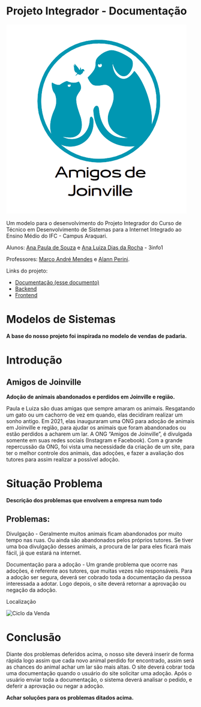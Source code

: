 # Projeto Integrador - Documentação
![Header](./logoo.png)

Um modelo para o desenvolvimento do Projeto Integrador do Curso de Técnico em Desenvolvimento de Sistemas para a Internet Integrado ao Ensino Médio do IFC - Campus Araquari.

Alunos: [Ana Paula de Souza](https://github.com/aanappaula) e [Ana Luiza Dias da Rocha](https://github.com/AnaLuizaDias) - 3info1

Professores: [Marco André Mendes](github.com/marcoandre) e [Alann Perini](https://github.com/AlannKPerini).

Links do projeto:

-   [Documentação (esse documento)](github.com/aanappaula/projeto_integrador)
-   [Backend](github.com/marcoandre/pi-backend)
-   [Frontend](github.com/marcoandre/pi-frontend)


# Modelos de Sistemas

**A base do nosso projeto foi inspirada no modelo de vendas de padaria.**


#  Introdução

<h2>Amigos de Joinville</h2>

**Adoção de animais abandonados e perdidos em Joinville e região.**

Paula e Luiza são duas amigas que sempre amaram os animais. Resgatando um gato ou um cachorro de vez em quando, elas decidiram realizar um sonho antigo. Em 2021, elas inauguraram uma ONG para adoção de animais em Joinville e região, para ajudar os animais que foram abandonados ou estão perdidos a acharem um lar. A ONG “Amigos de Joinville”, é divulgada somente em suas redes sociais (Instagram e Facebook). Com a grande repercussão da ONG, foi vista uma necessidade da criação de um site, para ter o melhor controle dos animais, das adoções, e fazer a avaliação dos tutores para  assim realizar a possível adoção.


# Situação Problema

**Descrição dos problemas que envolvem a empresa num todo**
<h2>Problemas:</h2>
Divulgação - Geralmente muitos animais ficam abandonados por muito tempo nas ruas. Ou ainda são abandonados pelos próprios tutores. Se tiver uma boa divulgação desses animais, a procura de lar para eles ficará mais fácil, já que estará na internet.

Documentação para a adoção -  Um grande problema que ocorre nas adoções, é referente aos tutores, que muitas vezes não responsáveis. Para a adoção ser segura, deverá ser cobrado toda a documentação da pessoa interessada a adotar. Logo depois, o site deverá retornar a aprovação ou negação da adoção.

Localização 

![Ciclo da Venda](docs/ciclo_da_venda.webp "Ciclo da Venda")


# Conclusão

Diante dos problemas deferidos acima, o nosso site deverá inserir de forma rápida logo assim que cada novo animal perdido for encontrado, assim será as chances do animal achar um lar são mais altas. 
O site deverá cobrar toda uma documentação quando o usuário do site solicitar uma adoção. Após o usuário enviar toda a documentação, o sistema deverá analisar o pedido, e deferir a aprovação ou negar a adoção.


**Achar soluções para os problemas ditados acima.**

